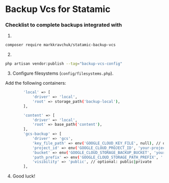 # Backup Vcs for Statamic

### Checklist to complete backups integrated with 

1. 
``` bash
composer require markkravchuk/statamic-backup-vcs
```

2.
``` bash
php artisan vendor:publish --tag="backup-vcs-config"
```

3. Configure filesystems (```config/filesystems.php```). 

Add the following containers:

```bash
        'local' => [
            'driver' => 'local',
            'root' => storage_path('backup-local'),
        ],

        'content' => [
            'driver' => 'local',
            'root' => base_path('content'),
        ],
        'gcs-backup' => [
            'driver' => 'gcs',
            'key_file_path' => env('GOOGLE_CLOUD_KEY_FILE', null), // optional: /path/to/service-account.json
            'project_id' => env('GOOGLE_CLOUD_PROJECT_ID', 'your-project-id'), // optional: is included in key file
            'bucket' => env('GOOGLE_CLOUD_STORAGE_BACKUP_BUCKET', 'your-bucket'),
            'path_prefix' => env('GOOGLE_CLOUD_STORAGE_PATH_PREFIX', '').'backup/list', // optional: /default/path/to/apply/in/bucket
            'visibility' => 'public', // optional: public|private
        ],
```

4. Good luck!
